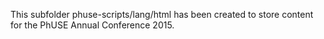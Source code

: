 This subfolder
  phuse-scripts/lang/html
has been created to store content for the PhUSE Annual Conference 2015.
